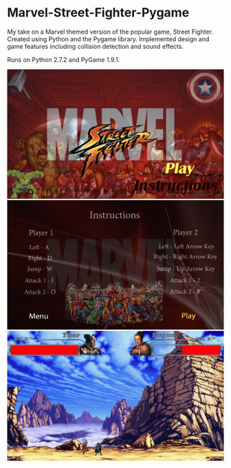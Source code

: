 # Marvel-Street-Fighter-Pygame

My take on a Marvel themed version of the popular game, Street Fighter. Created using Python and the Pygame library. Implemented design and game features including collision detection and sound effects.

Runs on Python 2.7.2 and PyGame 1.9.1.

![Screenshot](preview/street-fighter-menu.png)
![Screenshot](preview/street-fighter-controls.png)
![Screenshot](preview/street-fighter-gameplay.png)
